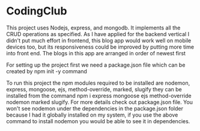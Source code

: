 # CodingClub

This project uses Nodejs, express, and mongodb. It implements all the CRUD operations as specified. As I have applied for the backend vertical I didn't put much effort in frontend, this blog app would work well on mobile devices too, but its responsiveness could be improved by putting more time into front end. The blogs in this app are arranged in order of newest first

For setting up the project first we need a package.json file which can be created by npm init -y command

To run this project the npm modules required to be installed are nodemon, express, mongoose, ejs, method-override, marked, slugify they can be installed from the command npm i express mongoose ejs method-override nodemon marked slugify. For more details check out package.json file. You won't see nodemon under the dependencies in the package.json folder because I had it globally installed on  my system, if you use the above command to install nodemon you would be able to see it in dependencies.

